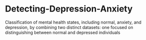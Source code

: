 # Detecting-Depression-Anxiety
Classification of mental health states, including normal, anxiety, and depression, by combining two distinct datasets: one focused on distinguishing between normal and depressed individuals
